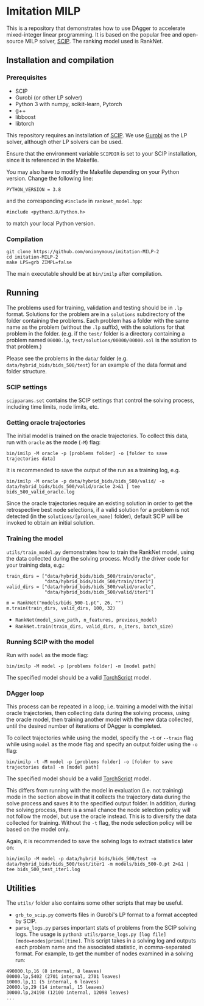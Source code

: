 # Imitation MILP

This is a repository that demonstrates how to use DAgger to accelerate mixed-integer linear programming. It is based on the popular free and open-source MILP solver, [SCIP](https://scip.zib.de/). The ranking model used is RankNet.

## Installation and compilation

### Prerequisites

* SCIP
* Gurobi (or other LP solver)
* Python 3 with numpy, scikit-learn, Pytorch
* g++ 
* libboost
* libtorch

This repository requires an installation of [SCIP](https://scip.zib.de/). We use [Gurobi](https://www.gurobi.com/) as the LP solver, although other LP solvers can be used.

Ensure that the environment variable `SCIPDIR` is set to your SCIP installation, since it is referenced in the Makefile.

You may also have to modify the Makefile depending on your Python version. Change the following line:
```
PYTHON_VERSION = 3.8
```

and the corresponding `#include` in `ranknet_model.hpp`:
```
#include <python3.8/Python.h>
```

to match your local Python version.

### Compilation

```
git clone https://github.com/onionymous/imitation-MILP-2
cd imitation-MILP-2
make LPS=grb ZIMPL=false
```

The main executable should be at `bin/imilp` after compilation.

## Running

The problems used for training, validation and testing should be in `.lp` format. Solutions for the problem are in a `solutions` subdirectory of the folder containing the problems. Each problem has a folder with the same name as the problem (without the `.lp` suffix), with the solutions for that problem in the folder. (e.g. if the `test/` folder is a directory containing a problem named `00000.lp`, `test/solutions/00000/00000.sol` is the solution to that problem.)

Please see the problems in the `data/` folder (e.g. `data/hybrid_bids/bids_500/test`) for an example of the data format and folder structure. 

### SCIP settings

`scipparams.set` contains the SCIP settings that control the solving process, including time limits, node limits, etc.

### Getting oracle trajectories

The initial model is trained on the oracle trajectories. To collect this data, run with `oracle` as the mode (`-M`) flag:
```
bin/imilp -M oracle -p [problems folder] -o [folder to save trajectories data]
```

It is recommended to save the output of the run as a training log, e.g.
```
bin/imilp -M oracle -p data/hybrid_bids/bids_500/valid/ -o data/hybrid_bids/bids_500/valid/oracle 2>&1 | tee bids_500_valid_oracle.log
```

Since the oracle trajectories require an existing solution in order to get the retrospective best node selections, if a valid solution for a problem is not detected (in the `solutions/[problem_name]` folder), default SCIP will be invoked to obtain an initial solution.


### Training the model
`utils/train_model.py` demonstrates how to train the RankNet model, using the data collected during the solving process. Modify the driver code for your training data, e.g.:

```
train_dirs = ["data/hybrid_bids/bids_500/train/oracle",
              "data/hybrid_bids/bids_500/train/iter1"]
valid_dirs = ["data/hybrid_bids/bids_500/valid/oracle",
              "data/hybrid_bids/bids_500/valid/iter1"]

m = RankNet("models/bids_500-1.pt", 26, "")
m.train(train_dirs, valid_dirs, 100, 32)
```

* `RankNet(model_save_path, n_features, previous_model)`
* `RankNet.train(train_dirs, valid_dirs, n_iters, batch_size)`


### Running SCIP with the model
Run with `model` as the mode flag:
```
bin/imilp -M model -p [problems folder] -m [model path]
```

The specified model should be a valid [TorchScript](https://pytorch.org/docs/stable/jit.html) model.

### DAgger loop
This process can be repeated in a loop; i.e. training a model with the initial oracle trajectories, then collecting data during the solving process, using the oracle model, then training another model with the new data collected, until the desired number of iterations of DAgger is completed.

To collect trajectories while using the model, specify the `-t` or `--train` flag while using `model` as the mode flag and specify an output folder using the `-o` flag:
```
bin/imilp -t -M model -p [problems folder] -o [folder to save trajectories data] -m [model path]
```

The specified model should be a valid [TorchScript](https://pytorch.org/docs/stable/jit.html) model.


This differs from running with the model in evaluation (i.e. not training) mode in the section above in that it collects the trajectory data during the solve process and saves it to the specified output folder. In addition, during the solving process, there is a small chance the node selection policy will not follow the model, but use the oracle instead. This is to diversify the data collected for training. Without the `-t` flag, the node selection policy will be based on the model only.


Again, it is recommended to save the solving logs to extract statistics later on:
```
bin/imilp -M model -p data/hybrid_bids/bids_500/test -o data/hybrid_bids/bids_500/test/iter1 -m models/bids_500-0.pt 2>&1 | tee bids_500_test_iter1.log
```

## Utilities

The `utils/` folder also contains some other scripts that may be useful.

* `grb_to_scip.py` converts files in Gurobi's LP format to a format accepted by SCIP.
* `parse_logs.py` parses important stats of problems from the SCIP solving logs. The usage is `python3 utils/parse_logs.py [log file] [mode=nodes|primal|time]`. This script takes in a solving log and outputs each problem name and the associated statistic, in comma-separated format. For example, to get the number of nodes examined in a solving run:
```
490000.lp,16 (8 internal, 8 leaves)
00000.lp,5402 (2701 internal, 2701 leaves)
10000.lp,11 (5 internal, 6 leaves)
20000.lp,29 (14 internal, 15 leaves)
30000.lp,24198 (12100 internal, 12098 leaves)
...
```